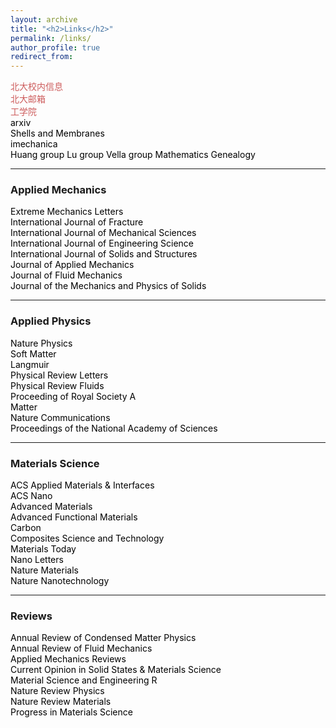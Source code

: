 ```yaml
---
layout: archive
title: "<h2>Links</h2>"
permalink: /links/
author_profile: true
redirect_from: 
---
```


<p style="text-align:left;"> 
	<a href="https://portal.pku.edu.cn/portal2017/#/bizCenter?rand=0.22178454592736918" style="text-decoration:none;color:indianred;">北大校内信息</a> <br> 
	<a href="https://mail.pku.edu.cn/" style="text-decoration:none;color:indianred;">北大邮箱</a> <br> 
	<a href="https://www.coe.pku.edu.cn/" style="text-decoration:none;color:indianred;">工学院</a> <br> 
	<a href="https://arxiv.org/list/cond-mat/new" style="text-decoration:none;color:black;">arxiv</a><br> 
	<a href="https://shellbuckling.com/presentations/softShellsMembranes/index.html" style="text-decoration:none;color:black;">Shells and Membranes</a><br> 
	<a href="http://imechanica.org/" style="text-decoration:none;color:black;">imechanica</a><br> 
	<a href="https://sites.utexas.edu/ruihuang/" style="text-decoration:none;color:black;">Huang group</a>
	<a href="https://sites.utexas.edu/nanshulu/" style="text-decoration:none;color:black;">Lu group</a>
	<a href="https://people.maths.ox.ac.uk/vella/" style="text-decoration:none;color:black;">Vella group</a>
	<a href="https://www.mathgenealogy.org/id.php?id=269836" style="text-decoration:none;color:black;">Mathematics Genealogy</a>
</p>

<hr>
<h3>Applied Mechanics</h3>

<p style="text-align:left;">
	<a href="https://www.sciencedirect.com/journal/extreme-mechanics-letters" style="text-decoration:none;color:black;">Extreme Mechanics Letters</a><br> 
	<a href="https://www.springer.com/journal/10704" style="text-decoration:none;color:black;">International Journal of Fracture</a><br> 
	<a href="https://www.journals.elsevier.com/international-journal-of-mechanical-sciences" style="text-decoration:none;color:black;">International Journal of Mechanical Sciences</a><br> 
	<a href="https://www.journals.elsevier.com/international-journal-of-engineering-science" style="text-decoration:none;color:black;">International Journal of Engineering Science</a><br> 
	<a href="https://www.journals.elsevier.com/international-journal-of-solids-and-structures" style="text-decoration:none;color:black;">International Journal of Solids and Structures</a><br> 
	<a href="https://asmedigitalcollection.asme.org/appliedmechanics" style="text-decoration:none;color:black;">Journal of Applied Mechanics</a><br> 
	<a href="https://www.cambridge.org/core/journals/journal-of-fluid-mechanics" style="text-decoration:none;color:black;">Journal of Fluid Mechanics</a><br> 
	<a href="https://www.journals.elsevier.com/journal-of-the-mechanics-and-physics-of-solids" style="text-decoration:none;color:black;">Journal of the Mechanics and Physics of Solids</a><br> 
</p>

<hr>
<h3>Applied Physics</h3>

<p style="text-align:left;">
<a href="https://www.nature.com/nphys/" style="text-decoration:none;color:black;">Nature Physics</a><br>
<a href="https://pubs.rsc.org/en/journals/journalissues/sm#!recentarticles" style="text-decoration:none;color:black;">Soft Matter</a><br> 
<a href="https://pubs.acs.org/journal/langd5" style="text-decoration:none;color:black;">Langmuir</a><br>
<a href="https://journals.aps.org/prl/" style="text-decoration:none;color:black;">Physical Review Letters</a><br>
<a href="https://journals.aps.org/prfluids/" style="text-decoration:none;color:black;">Physical Review Fluids</a><br> 
<a href="https://royalsocietypublishing.org/journal/rspa" style="text-decoration:none;color:black;">Proceeding of Royal Society A</a><br> 
<a href="https://www.cell.com/matter/newarticles" style="text-decoration:none;color:black;">Matter</a>
<br>
<a href="https://www.nature.com/ncomms/" style="text-decoration:none;color:black;">Nature Communications</a>
<br>
<a href="https://www.pnas.org/" style="text-decoration:none;color:black;">Proceedings of the National Academy of Sciences</a>
<br>
</p>

<hr>
<h3>Materials Science</h3>

<p style="text-align:left;">
<a href="https://pubs.acs.org/journal/aamick" style="text-decoration:none;color:black;">ACS Applied Materials & Interfaces</a><br>
<a href="https://pubs.acs.org/journal/ancac3" style="text-decoration:none;color:black;">ACS Nano</a><br>
<a href="https://onlinelibrary.wiley.com/journal/15214095" style="text-decoration:none;color:black;">Advanced Materials</a><br>
<a href="https://onlinelibrary.wiley.com/toc/16163028/28/12" style="text-decoration:none;color:black;">Advanced Functional Materials</a><br>
<a href="https://www.journals.elsevier.com/carbon" style="text-decoration:none;color:black;">Carbon</a><br>
<a href="https://www.journals.elsevier.com/composites-science-and-technology" style="text-decoration:none;color:black;">Composites Science and Technology</a><br>
<a href="https://www.journals.elsevier.com/materials-today" style="text-decoration:none;color:black;">Materials Today</a><br>
<a href="https://pubs.acs.org/journal/nalefd" style="text-decoration:none;color:black;">Nano Letters</a><br>
<a href="https://www.nature.com/nmat/" style="text-decoration:none;color:black;">Nature Materials</a><br>
<a href="https://www.nature.com/nnano/" style="text-decoration:none;color:black;">Nature Nanotechnology</a><br>
</p>

<hr>
<h3>Reviews</h3>
<a href="https://www.annualreviews.org/journal/conmatphys" style="text-decoration:none;color:black;">Annual Review of Condensed Matter Physics</a>
<br>
<a href="https://www.annualreviews.org/journal/fluid" style="text-decoration:none;color:black;">Annual Review of Fluid Mechanics</a>
<br>
<a href="https://asmedigitalcollection.asme.org/appliedmechanicsreviews" style="text-decoration:none;color:black;">Applied Mechanics Reviews</a>
<br>
<a href="https://www.journals.elsevier.com/current-opinion-in-solid-state-and-materials-science" style="text-decoration:none;color:black;">Current Opinion in Solid States & Materials Science</a>
<br>
<a href="https://www.journals.elsevier.com/materials-science-and-engineering-r-reports" style="text-decoration:none;color:black;">Material Science and Engineering R</a>
<br>
<a href="https://www.nature.com/natrevphys/" style="text-decoration:none;color:black;">Nature Review Physics</a>
<br>
<a href="https://www.nature.com/natrevmats/" style="text-decoration:none;color:black;">Nature Review Materials</a>
<br>
<a href="https://www.journals.elsevier.com/progress-in-materials-science" style="text-decoration:none;color:black;">Progress in Materials Science</a>


